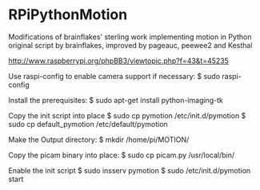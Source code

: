 RPiPythonMotion
===============

Modifications of brainflakes' sterling work implementing motion in Python
original script by brainflakes, improved by pageauc, peewee2 and Kesthal

http://www.raspberrypi.org/phpBB3/viewtopic.php?f=43&t=45235

Use raspi-config to enable camera support if necessary:
 $ sudo raspi-config

Install the prerequisites:
 $ sudo apt-get install python-imaging-tk

Copy the init script into place
 $ sudo cp pymotion /etc/init.d/pymotion
 $ sudo cp default_pymotion /etc/default/pymotion

Make the Output directory:
 $ mkdir /home/pi/MOTION/

Copy the picam binary into place:
 $ sudo cp picam.py /usr/local/bin/

Enable the init script
 $ sudo insserv pymotion
 $ sudo /etc/init.d/pymotion start
